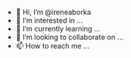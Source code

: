 - 👋 Hi, I’m @ireneaborka
- 👀 I’m interested in ...
- 🌱 I’m currently learning ...
- 💞️ I’m looking to collaborate on ...
- 📫 How to reach me ...

<!---
ireneaborka/ireneaborka is a ✨ special ✨ repository because its `README.md` (this file) appears on your GitHub profile.
You can click the Preview link to take a look at your changes.
--->
